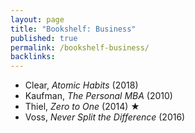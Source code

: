 ```yaml
---
layout: page
title: "Bookshelf: Business"
published: true
permalink: /bookshelf-business/
backlinks: 
---
```


* Clear, *Atomic Habits* (2018)
* Kaufman, *The Personal MBA* (2010)
* Thiel, *Zero to One* (2014) ★
* Voss, *Never Split the Difference* (2016)

